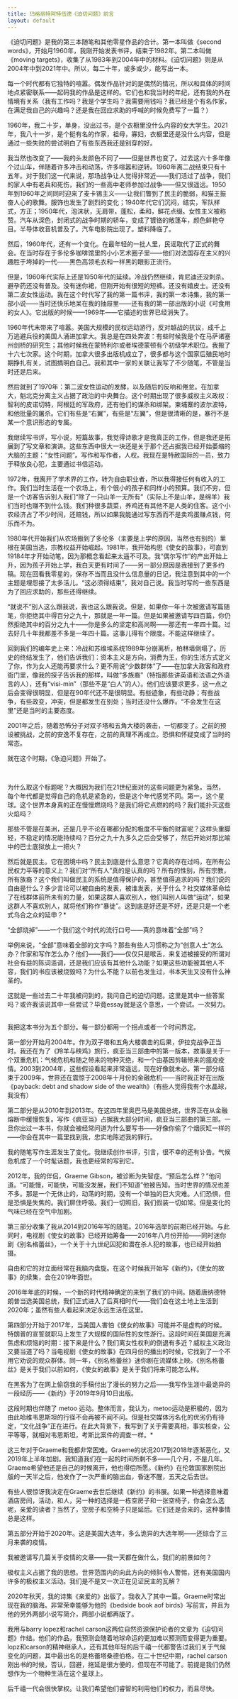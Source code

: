```yaml
---
title: 玛格丽特阿特伍德《迫切问题》前言
layout: default
---
```


《迫切问题》是我的第三本随笔和其他零星作品的合计。第一本叫做《second words》，开始月1960年，我刚开始发表书评，结束于1982年。第二本叫做《moving targets》，收集了从1983年到2004年中的材料。《迫切问题》则是从2004年中到2021年中。所以，每二十年，或多或少，能写出一本。

每一个时代都有它独特的喧嚣。偶发作品针对的是偶然的情况，所以和具体的时间地点紧密联系——起码我的作品是这样的。它们也和我当时的年纪，还有我的外在情境有关系（我有工作吗？我是个学生吗？我需要用钱吗？我已经是个有名作家，在满足我自己的兴趣吗？还是我在回应求助的呼喊的时候免费写了一篇？）

1960年，我二十岁，单身，没出过书，是个衣橱里没什么内容的女大学生。2021年，我八十一岁，是个挺有名的作家，祖母，寡妇，衣橱里还是没什么内容，但是通过一些失败的尝试明白了有些东西我还是别穿的好。

我当然也改变了——我的头发颜色不同了——但是世界也变了。过去这六十多年像个过山车，伴随着许多冲击和动荡，许多喧嚣和逆转。1960年离二战结束只有十五年。对于我们这一代来说，那场战争让人觉得非常近——我们活过了战争，我们的家人中有老兵和死伤，我们的一些高中老师参加过战争——但又很遥远。1950年到1960年之间同时迎来了麦卡锡主义——让我们瞥到了民主的脆弱，和猫王振奋人心的歌舞。服饰也发生了剧烈的变化；1940年代它们沉闷，结实，军队样式，方正；1950年代，泡沫状，无肩带，蓬松，柔和，鲜花点缀。女性主义被称赞。汽车从深色，封闭式的战争时期的轿车，变成了镀铬的敞篷车，颜色鲜艳夺目。半导体收音机普及了。汽车电影院出现了。塑料降临了。

然后，1960年代，还有一个变化。在最年轻的一批人里，民谣取代了正式的舞会。在当时存在于多伦多咖啡馆里的小小艺术圈子里——他们对法国存在主义的兴趣胜于垮掉的一代——黑色高领毛衣和一样黑的眼影正流行。

但是，1960年代实际上还是1950年代的延续。冷战仍然继续，肯尼迪还没刺杀。避孕药还没有普及。没有迷你裙，但刚开始有很短的短裤。还没有嬉皮士。还没有第二波女性运动。我在这个时代写了我的第一篇书评，我的第一本诗集，我的第一部小说——当时还快乐地呆在我的抽屉里——还有我的第一部出版的小说《可食用的女人》。它出版的时候——1969年——它描述的世界已经消失了。

1960年代末带来了喧嚣。美国大规模的民权运动游行，反对越战的抗议，成千上万逃避兵役的美国人涌进加拿大。我总是在四处奔波：有些时候我是个在马萨诸塞州剑桥的研究生；其他时候我在蒙特利尔或者埃德蒙顿有个初级学术职位。我搬了十六七次家。这个时期，加拿大很多出版机成立了，很多都与这个国家后殖民地时期挣扎有关，试图搞明白自己。我和其中一家的关联让我写了不少随笔，不管是当时还是后来。

然后就到了1970年：第二波女性运动的发酵，以及随后的反响和倦怠。在加拿大，魁北克分离主义占据了政治的中央舞台。这个时期出现了很多威权主义政权：智利的皮诺切特，阿根廷的军政府，还有他们的谋杀和绑架。柬埔寨的波尔波特，和他批量的屠杀。它们有些是“右翼”，有些是“左翼”，但是很清晰的是，暴行不是某一个意识形态的专属。

我继续写书评，写小说，短篇故事，我觉得诗歌才是我真正的工作，但是我还是拓展到了写文章和演讲。这些东西中很大一块还是关于那个还占据我已经开始萎缩的大脑的主题：“女性问题”。写作和写作者，人权。我现在是特赦国际的一员，致力于释放良心犯，主要通过书信运动。

1972年，我离开了学术界的工作，转为自由职业者，所以我得接任何有收入的工作。我们当时生活在一个农场上，有个很小的孩子和同样小的预算。我们不穷，但是一个访客告诉别人我们“除了一只山羊一无所有”（实际上不是山羊，是绵羊）我们当时也赚不到什么钱。我们种很多蔬菜，养鸡还有其他不是人类的住客。这个小农经济占了不少时间，还赔钱，所以如果我能通过写东西而不是卖鸡蛋赚点钱，何乐而不为。

1980年代开始我们从农场搬到了多伦多（主要是上学的原因，当然也有别的）里根在美国当选，宗教权益开始崛起。1981年，我开始构思《使女的故事》，可直到19184年才开始动笔，因为那概念看起来太遥不可及。我“偶尔写作”的产出开始上升，因为孩子开始上学，我白天更有时间了——另一部分原因是我接到了更多约稿。现在回看我零星的，保存不当而且没什么信息量的日记，我注意到其中的一个主题是埋怨接了太多活儿。“这必须得结束”，我对自己说。我当时写的一些东西是为了回应求助的，那些还得继续。

“就说不”别人这么跟我说，我也这么跟我说。但是，如果你一年十次被邀请写篇随笔，你拒绝其中得百分之九十，那就是一年一篇。但是如果被邀请写四百篇，你仍然拒绝其中的百分之九十——你是多么的坚定和高尚啊——那还有一年四十篇。过去好几十年我都差不多是一年四十篇。这事儿得有个限度。不能这样继续了。

回到我们的编年史上来：冷战和苏维埃系统1989年分崩离析，柏林墙倒塌了。历史的终结发生了，他们告诉我们：资本主义是方向，消费为王，你的生活方式定义了你，作为女人还能再要求什么？更不用说“少数群体”了——在加拿大政客和政府衙门里，像我的探子告诉我的那样，叫做“多族裔”（特指那些讲英语和法语之外语言的人），还有“visi-min”（那些不是“白人”的人）。他们应该要求更多，这一点之后会变得很明显，但是在90年代还不是很明显。有些迹象，有些动静；有些战争，有些政变，冲突，但是都发生在别处；当时还没什么爆炸。“不会发生在这里”还是当时的主要态度。

2001年之后，随着恐怖分子对双子塔和五角大楼的袭击，一切都变了。之前的预设被挑战，之前的安逸不复存在，之前的真理不再成立。恐惧和怀疑变成了当时的常态。

就在这个时期，《急迫问题》开始了。

<br>

为什么取这个标题呢？大概因为我们在21世纪面对的这些问题更为紧急。当然，每个年代都是觉得自己的危机是紧急的，但是这个年代感觉不同。第一，这个星球。这个世界本身真的正在慢慢燃烧吗？是我们将它点燃的的吗？我们能扑灭这些火焰吗？

那些不管是在美洲，还是几乎不论在哪都分配的极度不平衡的财富呢？这样头重脚轻，不稳定的情况能持续吗？百分之九十九多久之后会受够了，然后开始对那比喻中的巴士底狱放上一把火？

然后就是民主。它在困境中吗？民主到底是什么意思？它真的存在过吗，在所有公民权力平等的意义上？我们对“所有人”真的是认真的吗？所有的性别，所有宗教，所有族裔？这个我们叫做民主的系统是值得保护的，甚至值得追求的吗？我们说的自由是什么？多少言论可以被自由的发表，被谁发表，关于什么？社交媒体革命给了在线群体前所未有的力量，如果这群人喜欢别人，他们叫别人叫做“运动”，如果这群人不喜欢别人，就将他们称作“暴徒”。这到底是好还是不好，还是只是一个老式乌合之众的延申？*

“全部烧掉”——一个我们这个时代的流行口号——真的意味着“全部”吗？

举例来说，“全部”意味着全部的文字吗？那些有些人习惯称之为“创意人士”怎么办？作家和写作怎么办？他们——我们——仅仅只是喉舌，来复述被接受的所谓对社会有益的陈词滥调，还是我们应该有其他什么功能？如果这些功能被其他人不容，我们的书应该被烧毁吗？为什么不能？以前也发生过，书本天生又没有什么神圣的。

这就是一些过去二十年我被问到的，我问自己的迫切问题。这里是其中一些答案吗？或许我该说其中一些尝试？毕竟essay就是这个意思，一个尝试。一次努力。

<br>
我把这本书分为五个部分。每一部分都用一个拐点或者一个时间界定。

第一部分开始月2004年。作为双子塔和五角大楼袭击的后果，伊拉克战争正当时。我还在为了《羚羊与秧鸡》旅行，疯亚当三部曲中的第一版本，故事是关于一个双重危机：气候危机和随之带来的物种灭绝，和一个由基因剪辑带来的瘟疫疫情。2003到2004年，这些假设看起来非常遥远，现在好像就未必。第一部分结束于2009年，世界还在震惊于2008年十月份的金融危机——当时我正好在出版《payback: debt and shadow side of the wealth》（有些人觉得我有个水晶球，我没有）

第二部分是从2010年到2013年。在这四年里奥巴马是美国总统，世界正在从金融熔断中缓慢恢复。写作《疯亚当》占据我大部分时间，疯亚当三部曲的第三部。一旦你出过一本书，你就会被经常问道为什么要写书——好像你偷了个烟灰缸一样的——你会在其中一篇里找到我，忠实地陈述我的罪行。

我的随笔写作生涯发生了变化。我继续创作书评，引言，很不幸的还有讣告。气候危机成了一个时髦话题，我也更经常的写到它。

2012年，我的伴侣，Graeme Gibson，被诊断为失智症。“预后怎么样？”他问道。“可能慢，可能快，可能没发展，我们不知道”他被告知。当时世界的情况也差不多。那是一个无休止的，动荡的时期，没有一个单独的巨大灾难。人们恐惧，但是恐惧是失焦的。我们屏住呼吸。我们一切照旧，我们假装一切如常。但是变化的气味已经在空气中加剧。

第三部分收集了我从2014到2016年写的随笔。2016年选举的前期已经开始。与此同时，电视剧《使女的故事》已经开始筹备——2016年八月份开拍——同时迷你剧《别名格蕾丝》，一个关于十九世纪囚犯和潜在杀人犯的故事，也已经开始拍摄。

自由和它的对立面经常在我脑内盘旋。在这个时候我开始写《新约》，《使女的故事》的续集，会在2019年面世。

2016年年底的时候，一个新的时代精神确定的来到了我们的中间。随着唐纳德特朗普当选美国总统，我们正式进入了后真相时代——我们会在这土地上生活到2020年；虽然有些人看起来决定永远生活在这里。

第四部分开始于2017年，当美国人害怕《使女的故事》可能并不是虚构的时候。特朗普的宣誓就职马上发生了大规模的国际性的女性游行。这段时间在美国是充满焦虑和烦恼的时期：接下来是什么？我们离女性权利的倒退有多近？威权主义政治又要当道了吗？当电视剧《使女的故事》在四月份的播出的时候，它找到了一个不用它劝说的观众群体。同一年，《别名格蕾丝》迷你剧在流媒体上映。《别名格蕾丝》是关于我们以前如何，《使女的故事》是关于我们将来可能怎么样。

在黑客为了在网上偷窃我的手稿付出了漫长的努力之后——我写作生涯中最诡异的一段经历——《新约》于2019年9月10日出版。

这段时期也伴随了 metoo 运动。整体而言，我认为，metoo运动是积极的，因为由此哈维韦恩斯坦的行径不会再被不闻不问。但是社交媒体污名化的优劣仍有待定，“文化战争”正在进行。在此大背景下，我写到了关于需要真相，事实核查，公平等等，就相对韦恩斯坦，考斯比案件的调查一样。*

这三年对于Graeme和我都非常困难。Graeme的状况2017到2018年逐渐恶化，又2019年上半年加剧。我知道我们在一起的时间所剩不多——几个月，不是几年。Graeme希望他还是自己的时候离开，他也得偿所愿。《新约》在伦敦国家剧院出版的一天半之后，他发作了一次严重的脑出血，昏迷不醒，五天之后去世。

有些人很惊讶我决定在Graeme去世后继续《新约》的书展。如果一种选择意味着酒店房间，活动，和人，另一种的选择是一栋空房子和一张空椅子，你会怎么选呢，亲爱的读者？当然了，空房子和空椅子只是延后。它们还是会来的，这种事情总是这样。

第五部分开始于2020年。这是美国大选年，多么诡异的大选年啊——还综合了三月来袭的疫情。

我被邀请写几篇关于疫情的文章——我一天都在做什么，我们的前景如何？

极权主义占据了我的思想。世界范围内的向此方向的倾斜令人警惕，还有美国国内许多的极权主义活动。我们是不是又一次正在见证民主的瓦解？

2020年秋天，我的诗集《亲爱的》出版了。我收入了其中一篇。Graeme时常出现在我的脑海。非常荣幸能够为他的《bedside book aof birds》写前言，并且为他的另外两部小说写简介，两部小说都再版了。

我用与barry lopez和rachel carson这两位自然资源保护论者的文章为《迫切问题》作结。他们的作品，我预测会随着地球命运的更加难以预测而变得更为重要。lopz和carson的精神继承人，还有其他年轻的后千禧一代都警告过我们关于气候变化的问题，其中最出名的是格蕾塔桑德伯格。在二十世纪中期，rachel carson刚出书的时候，否认，回避，拖延是很方便的，但现在不可能了。前提是我们仍然想作为一个物种生活在这个星球上。

后千禧一代会很快掌权。让我们希望他们睿智的利用他们的权力，而且尽快。